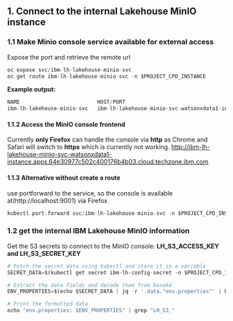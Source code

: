 ## 1. Connect to the internal Lakehouse MinIO instance

### 1.1 Make Minio console service available for external access
Expose the port and retrieve the remote url 
```py linenums="1"
oc expose svc/ibm-lh-lakehouse-minio-svc
oc get route ibm-lh-lakehouse-minio-svc -n $PROJECT_CPD_INSTANCE
```
**Example output:**
```py linenums="1"
NAME                         HOST/PORT                                                                                               PATH   SERVICES                     PORT                 TERMINATION   WILDCARD
ibm-lh-lakehouse-minio-svc   ibm-lh-lakehouse-minio-svc-watsonxdata1-instance.apps.64e30977c502c400176b4b03.cloud.techzone.ibm.com          ibm-lh-lakehouse-minio-svc   consoletoberemoved                 None
```
#### 1.1.2 Access the MinIO console frontend
Currently **only Firefox** can handle the console via **http** as Chrome and Safari will switch to **https** which is currently not working.
http://ibm-lh-lakehouse-minio-svc-watsonxdata1-instance.apps.64e30977c502c400176b4b03.cloud.techzone.ibm.com

#### 1.1.3 Alternative without create a route
use portforward to the service, so the console is available at(http://localhost:9001) via Firefox 
```py linenums="1"
kubectl port-forward svc/ibm-lh-lakehouse-minio-svc -n $PROJECT_CPD_INSTANCE --address 0.0.0.0 9001:9001
```


### 1.2 get the internal IBM Lakehouse MinIO information
Get the S3 secrets to connect to the MinIO console:
**LH_S3_ACCESS_KEY and LH_S3_SECRET_KEY**
```py linenums="1"
# Fetch the secret data using kubectl and store it in a variable
SECRET_DATA=$(kubectl get secret ibm-lh-config-secret -n $PROJECT_CPD_INSTANCE -o json)

# Extract the data fields and decode them from base64
ENV_PROPERTIES=$(echo $SECRET_DATA | jq -r '.data."env.properties"' | base64 -d)

# Print the formatted data
echo "env.properties: $ENV_PROPERTIES" | grep "LH_S3_"
```
